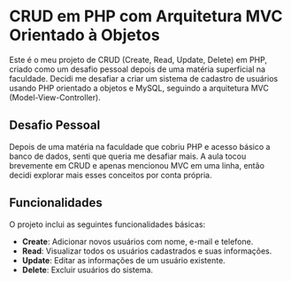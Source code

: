 
# CRUD em PHP com Arquitetura MVC Orientado à Objetos

Este é o meu projeto de CRUD (Create, Read, Update, Delete) em PHP, criado como um desafio pessoal depois de uma matéria superficial na faculdade. Decidi me desafiar a criar um sistema de cadastro de usuários usando PHP orientado a objetos e MySQL, seguindo a arquitetura MVC (Model-View-Controller).

## Desafio Pessoal

Depois de uma matéria na faculdade que cobriu PHP e acesso básico a banco de dados, senti que queria me desafiar mais. A aula tocou brevemente em CRUD e apenas mencionou MVC em uma linha, então decidi explorar mais esses conceitos por conta própria.

## Funcionalidades

O projeto inclui as seguintes funcionalidades básicas:

- **Create**: Adicionar novos usuários com nome, e-mail e telefone.
- **Read**: Visualizar todos os usuários cadastrados e suas informações.
- **Update**: Editar as informações de um usuário existente.
- **Delete**: Excluir usuários do sistema.

